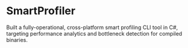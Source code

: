 # SmartProfiler
Built a fully-operational, cross-platform smart profiling CLI tool in C#, targeting performance analytics and bottleneck detection for compiled binaries.
